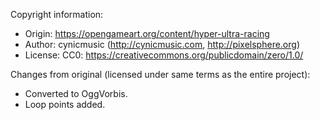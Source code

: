 Copyright information:

  - Origin: <https://opengameart.org/content/hyper-ultra-racing>
  - Author: cynicmusic (http://cynicmusic.com, http://pixelsphere.org)
  - License: CC0: <https://creativecommons.org/publicdomain/zero/1.0/>

Changes from original (licensed under same terms as the entire project):

  - Converted to OggVorbis.
  - Loop points added.
